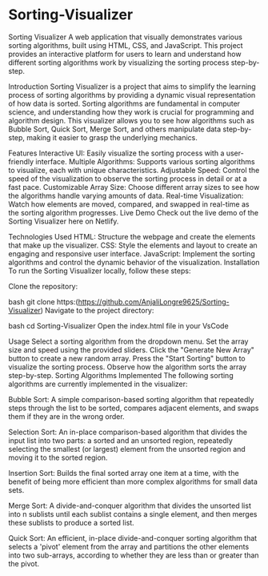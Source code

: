# Sorting-Visualizer
Sorting Visualizer
A web application that visually demonstrates various sorting algorithms, built using HTML, CSS, and JavaScript. This project provides an interactive platform for users to learn and understand how different sorting algorithms work by visualizing the sorting process step-by-step.

Introduction
Sorting Visualizer is a project that aims to simplify the learning process of sorting algorithms by providing a dynamic visual representation of how data is sorted. Sorting algorithms are fundamental in computer science, and understanding how they work is crucial for programming and algorithm design. This visualizer allows you to see how algorithms such as Bubble Sort, Quick Sort, Merge Sort, and others manipulate data step-by-step, making it easier to grasp the underlying mechanics.

Features
Interactive UI: Easily visualize the sorting process with a user-friendly interface.
Multiple Algorithms: Supports various sorting algorithms to visualize, each with unique characteristics.
Adjustable Speed: Control the speed of the visualization to observe the sorting process in detail or at a fast pace.
Customizable Array Size: Choose different array sizes to see how the algorithms handle varying amounts of data.
Real-time Visualization: Watch how elements are moved, compared, and swapped in real-time as the sorting algorithm progresses.
Live Demo
Check out the live demo of the Sorting Visualizer here on Netlify.

Technologies Used
HTML: Structure the webpage and create the elements that make up the visualizer.
CSS: Style the elements and layout to create an engaging and responsive user interface.
JavaScript: Implement the sorting algorithms and control the dynamic behavior of the visualization.
Installation
To run the Sorting Visualizer locally, follow these steps:

Clone the repository:

bash
git clone https:(https://github.com/AnjaliLongre9625/Sorting-Visualizer)
Navigate to the project directory:

bash
cd Sorting-Visualizer
Open the index.html file in your VsCode

Usage
Select a sorting algorithm from the dropdown menu.
Set the array size and speed using the provided sliders.
Click the "Generate New Array" button to create a new random array.
Press the "Start Sorting" button to visualize the sorting process.
Observe how the algorithm sorts the array step-by-step.
Sorting Algorithms Implemented
The following sorting algorithms are currently implemented in the visualizer:

Bubble Sort: A simple comparison-based sorting algorithm that repeatedly steps through the list to be sorted, compares adjacent elements, and swaps them if they are in the wrong order.

Selection Sort: An in-place comparison-based algorithm that divides the input list into two parts: a sorted and an unsorted region, repeatedly selecting the smallest (or largest) element from the unsorted region and moving it to the sorted region.

Insertion Sort: Builds the final sorted array one item at a time, with the benefit of being more efficient than more complex algorithms for small data sets.

Merge Sort: A divide-and-conquer algorithm that divides the unsorted list into n sublists until each sublist contains a single element, and then merges these sublists to produce a sorted list.

Quick Sort: An efficient, in-place divide-and-conquer sorting algorithm that selects a 'pivot' element from the array and partitions the other elements into two sub-arrays, according to whether they are less than or greater than the pivot.
